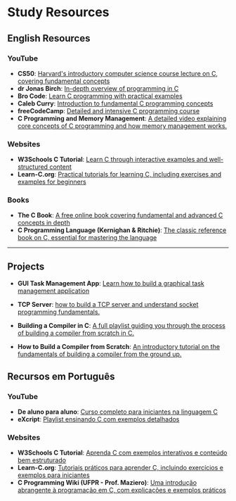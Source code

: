 # Study Resources

## English Resources

### YouTube

- **CS50**: [Harvard's introductory computer science course lecture on C, covering fundamental concepts](https://www.youtube.com/watch?v=cwtpLIWylAw)
- **dr Jonas Birch**: [In-depth overview of programming in C](https://www.youtube.com/watch?v=ve2l3yK37Jo&ab_channel=drJonasBirch)
- **Bro Code**: [Learn C programming with practical examples](https://www.youtube.com/watch?v=87SH2Cn0s9A&ab_channel=BroCode)
- **Caleb Curry**: [Introduction to fundamental C programming concepts](https://www.youtube.com/watch?v=Bz4MxDeEM6k&ab_channel=CalebCurry)
- **freeCodeCamp**: [Detailed and intensive C programming course](https://www.youtube.com/watch?v=KJgsSFOSQv0&t=1s&ab_channel=freeCodeCamp.org)
- **C Programming and Memory Management**: [A detailed video explaining core concepts of C programming and how memory management works.](https://www.youtube.com/watch?v=rJrd2QMVbGM)  


### Websites

- **W3Schools C Tutorial**: [Learn C through interactive examples and well-structured content](https://www.w3schools.com/c/)
- **Learn-C.org**: [Practical tutorials for learning C, including exercises and examples for beginners](https://www.learn-c.org/)


### Books

- **The C Book**: [A free online book covering fundamental and advanced C concepts in depth](https://publications.gbdirect.co.uk/c_book/)
- **C Programming Language (Kernighan & Ritchie)**: [The classic reference book on C, essential for mastering the language](https://www.amazon.com/Programming-Language-2nd-Brian-Kernighan/dp/0131103628)


---

## Projects

- **GUI Task Management App**: [Learn how to build a graphical task management application ](https://www.youtube.com/watch?v=xf2W1wZozbk)  

- **TCP Server**: [how to build a TCP server and understand socket programming fundamentals.](https://www.youtube.com/watch?v=QV77V_6ZQK4)

-  **Building a Compiler in C**: [A full playlist guiding you through the process of building a compiler from scratch in C.](https://www.youtube.com/watch?v=-4RmhDy0A2s&list=PLRnI_2_ZWhtA_ZAzEa8uJF8wgGF0HjjEz)  


- **How to Build a Compiler from Scratch**: [An introductory tutorial on the fundamentals of building a compiler from the ground up.](https://www.youtube.com/watch?v=HOe2YFnzO2I)  



## Recursos em Português

### YouTube

- **De aluno para aluno**: [Curso completo para iniciantes na linguagem C](https://www.youtube.com/watch?v=VnH7OVFj_pA&list=PLa75BYTPDNKZWYypgOFEsX3H2Mg-SzuLW&ab_channel=Dealunoparaaluno)
- **eXcript**: [Playlist ensinando C com exemplos detalhados](https://www.youtube.com/watch?v=FH7YrE0RjWE&list=PLesCEcYj003SwVdufCQM5FIbrOd0GG1M4&ab_channel=eXcript)

### Websites

- **W3Schools C Tutorial**: [Aprenda C com exemplos interativos e conteúdo bem estruturado](https://www.w3schools.com/c/)
- **Learn-C.org**: [Tutoriais práticos para aprender C, incluindo exercícios e exemplos para iniciantes](https://www.learn-c.org/)
- **C Programming Wiki (UFPR - Prof. Maziero)**: [Uma introdução abrangente à programação em C, com explicações e exemplos práticos](https://wiki.inf.ufpr.br/maziero/doku.php?id=c:start)

